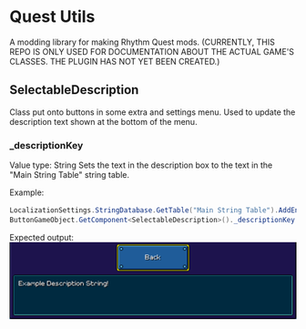 # Quest Utils
A modding library for making Rhythm Quest mods.
(CURRENTLY, THIS REPO IS ONLY USED FOR DOCUMENTATION ABOUT THE ACTUAL GAME'S CLASSES. THE PLUGIN HAS NOT YET BEEN CREATED.)
## SelectableDescription
Class put onto buttons in some extra and settings menu. Used to update the description text shown at the bottom of the menu.
### _descriptionKey
Value type: String
Sets the text in the description box to the text in the "Main String Table" string table.  
  
Example:
```C#
LocalizationSettings.StringDatabase.GetTable("Main String Table").AddEntry("example_string", "Example Description String!");
ButtonGameObject.GetComponent<SelectableDescription>()._descriptionKey = "example_string";
```
Expected output:
![Output](images/SelectableDescription_DescriptionKey.png)
